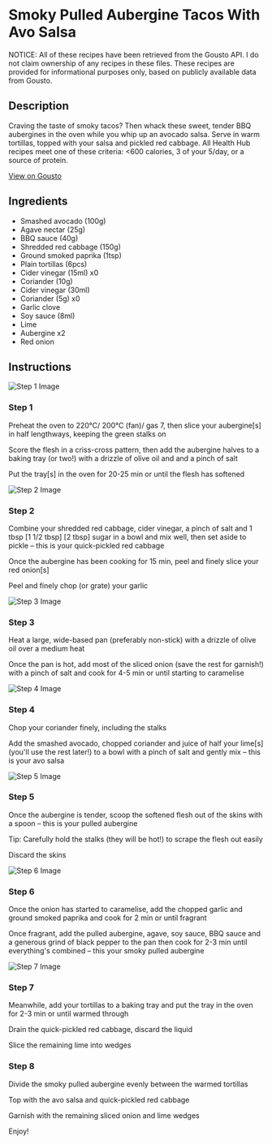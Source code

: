 # Smoky Pulled Aubergine Tacos With Avo Salsa

NOTICE: All of these recipes have been retrieved from the Gousto API. I do not claim ownership of any recipes in these files. These recipes are provided for informational purposes only, based on publicly available data from Gousto.

## Description

Craving the taste of smoky tacos? Then whack these sweet, tender BBQ aubergines in the oven while you whip up an avocado salsa. Serve in warm tortillas, topped with your salsa and pickled red cabbage. All Health Hub recipes meet one of these criteria: <600 calories, 3 of your 5/day, or a source of protein.

[View on Gousto](https://www.gousto.co.uk/recipes/cookbook/smoky-pulled-aubergine-tacos-with-avocado-salsa)

## Ingredients

- Smashed avocado (100g)
- Agave nectar (25g)
- BBQ sauce (40g)
- Shredded red cabbage (150g)
- Ground smoked paprika (1tsp)
- Plain tortillas (6pcs)
- Cider vinegar (15ml) x0
- Coriander (10g)
- Cider vinegar (30ml)
- Coriander (5g) x0
- Garlic clove
- Soy sauce (8ml)
- Lime
- Aubergine x2
- Red onion

## Instructions

![Step 1 Image](https://production-media.gousto.co.uk/cms/recipe-step-image/step-1-1607347784782-x200.jpg)

### Step 1

Preheat the oven to 220°C/ 200°C (fan)/ gas 7, then slice your aubergine[s] in half lengthways, keeping the green stalks on

Score the flesh in a criss-cross pattern, then add the aubergine halves to a baking tray (or two!) with a drizzle of olive oil and and a pinch of salt

Put the tray[s] in the oven for 20-25 min or until the flesh has softened

![Step 2 Image](https://production-media.gousto.co.uk/cms/recipe-step-image/step-2-1607347790380-x200.jpg)

### Step 2

Combine your shredded red cabbage, cider vinegar, a pinch of salt and 1 tbsp <span class="text-purple">[1 1/2 tbsp]</span> <span class="text-danger">[2 tbsp]</span> sugar in a bowl and mix well, then set aside to pickle – this is your quick-pickled red cabbage

Once the aubergine has been cooking for 15 min, peel and finely slice your red onion[s]

Peel and finely chop (or grate) your garlic

![Step 3 Image](https://production-media.gousto.co.uk/cms/recipe-step-image/step-3-1607347806043-x200.jpg)

### Step 3

Heat a large, wide-based pan (preferably non-stick) with a drizzle of olive oil over a medium heat

Once the pan is hot, add most of the sliced onion (save the rest for garnish!) with a pinch of salt and cook for 4-5 min or until starting to caramelise

![Step 4 Image](https://production-media.gousto.co.uk/cms/recipe-step-image/step-4-1607347810907-x200.jpg)

### Step 4

Chop your coriander finely, including the stalks

Add the smashed avocado, chopped coriander and juice of half your lime[s] (you'll use the rest later!) to a bowl with a pinch of salt and gently mix – this is your avo salsa

![Step 5 Image](https://production-media.gousto.co.uk/cms/recipe-step-image/step-5-1607347866536-x200.jpg)

### Step 5

Once the aubergine is tender, scoop the softened flesh out of the skins with a spoon – this is your pulled aubergine

Tip: Carefully hold the stalks (they will be hot!) to scrape the flesh out easily

Discard the skins

![Step 6 Image](https://production-media.gousto.co.uk/cms/recipe-step-image/step-6-1607347876741-x200.jpg)

### Step 6

Once the onion has started to caramelise, add the chopped garlic and ground smoked paprika and cook for 2 min or until fragrant

Once fragrant, add the pulled aubergine, agave, soy sauce, BBQ sauce and a generous grind of black pepper to the pan then cook for 2-3 min until everything's combined – this your smoky pulled aubergine

![Step 7 Image](https://production-media.gousto.co.uk/cms/recipe-step-image/step-7-1607347892351-x200.jpg)

### Step 7

Meanwhile, add your tortillas to a baking tray and put the tray in the oven for 2-3 min or until warmed through

Drain the quick-pickled red cabbage, discard the liquid

Slice the remaining lime into wedges

### Step 8

Divide the smoky pulled aubergine evenly between the warmed tortillas

Top with the avo salsa and quick-pickled red cabbage

Garnish with the remaining sliced onion and lime wedges

Enjoy!

